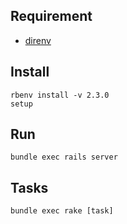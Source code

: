 ## Requirement

- [direnv](https://github.com/direnv/direnv)

## Install

```
rbenv install -v 2.3.0
setup
```

## Run

```
bundle exec rails server
```

## Tasks

```
bundle exec rake [task]
```
